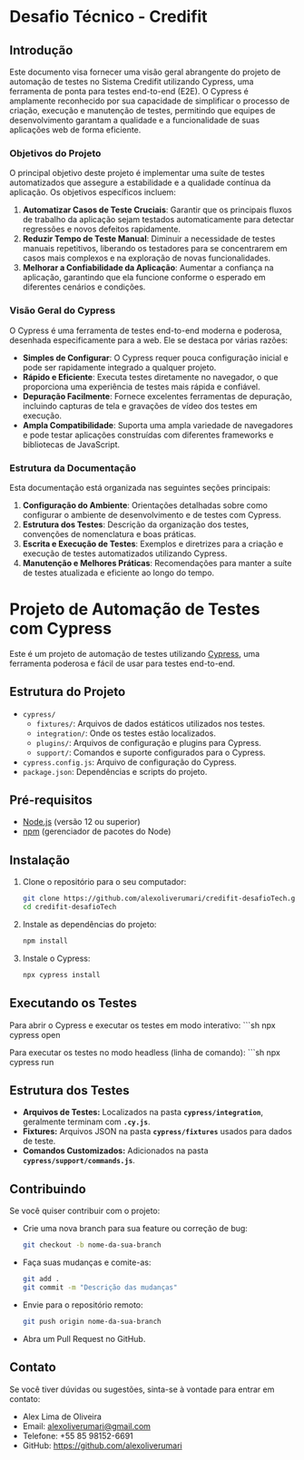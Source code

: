 # **Desafio Técnico - Credifit**

## Introdução

Este documento visa fornecer uma visão geral abrangente do projeto de automação de testes no Sistema Credifit utilizando Cypress, uma ferramenta de ponta para testes end-to-end (E2E). O Cypress é amplamente reconhecido por sua capacidade de simplificar o processo de criação, execução e manutenção de testes, permitindo que equipes de desenvolvimento garantam a qualidade e a funcionalidade de suas aplicações web de forma eficiente.

### **Objetivos do Projeto**

O principal objetivo deste projeto é implementar uma suíte de testes automatizados que assegure a estabilidade e a qualidade contínua da aplicação. Os objetivos específicos incluem:

1. **Automatizar Casos de Teste Cruciais**: Garantir que os principais fluxos de trabalho da aplicação sejam testados automaticamente para detectar regressões e novos defeitos rapidamente.
2. **Reduzir Tempo de Teste Manual**: Diminuir a necessidade de testes manuais repetitivos, liberando os testadores para se concentrarem em casos mais complexos e na exploração de novas funcionalidades.
3. **Melhorar a Confiabilidade da Aplicação**: Aumentar a confiança na aplicação, garantindo que ela funcione conforme o esperado em diferentes cenários e condições.

### **Visão Geral do Cypress**

O Cypress é uma ferramenta de testes end-to-end moderna e poderosa, desenhada especificamente para a web. Ele se destaca por várias razões:

- **Simples de Configurar**: O Cypress requer pouca configuração inicial e pode ser rapidamente integrado a qualquer projeto.
- **Rápido e Eficiente**: Executa testes diretamente no navegador, o que proporciona uma experiência de testes mais rápida e confiável.
- **Depuração Facilmente**: Fornece excelentes ferramentas de depuração, incluindo capturas de tela e gravações de vídeo dos testes em execução.
- **Ampla Compatibilidade**: Suporta uma ampla variedade de navegadores e pode testar aplicações construídas com diferentes frameworks e bibliotecas de JavaScript.

### **Estrutura da Documentação**

Esta documentação está organizada nas seguintes seções principais:

1. **Configuração do Ambiente**: Orientações detalhadas sobre como configurar o ambiente de desenvolvimento e de testes com Cypress.
2. **Estrutura dos Testes**: Descrição da organização dos testes, convenções de nomenclatura e boas práticas.
3. **Escrita e Execução de Testes**: Exemplos e diretrizes para a criação e execução de testes automatizados utilizando Cypress.
4. **Manutenção e Melhores Práticas**: Recomendações para manter a suíte de testes atualizada e eficiente ao longo do tempo.

# Projeto de Automação de Testes com Cypress

Este é um projeto de automação de testes utilizando [Cypress](https://www.cypress.io/), uma ferramenta poderosa e fácil de usar para testes end-to-end.

## Estrutura do Projeto

- `cypress/`
  - `fixtures/`: Arquivos de dados estáticos utilizados nos testes.
  - `integration/`: Onde os testes estão localizados.
  - `plugins/`: Arquivos de configuração e plugins para Cypress.
  - `support/`: Comandos e suporte configurados para o Cypress.
- `cypress.config.js`: Arquivo de configuração do Cypress.
- `package.json`: Dependências e scripts do projeto.

## Pré-requisitos

- [Node.js](https://nodejs.org/) (versão 12 ou superior)
- [npm](https://www.npmjs.com/) (gerenciador de pacotes do Node)

## Instalação

1. Clone o repositório para o seu computador:

    ```sh
    git clone https://github.com/alexoliverumari/credifit-desafioTech.git
    cd credifit-desafioTech

2. Instale as dependências do projeto:
    ```sh
    npm install

3. Instale o Cypress:
    ```sh
    npx cypress install

## Executando os Testes
Para abrir o Cypress e executar os testes em modo interativo:
    ```sh
    npx cypress open

Para executar os testes no modo headless (linha de comando):
    ```sh
    npx cypress run

## Estrutura dos Testes

- **Arquivos de Testes:** Localizados na pasta **`cypress/integration`**, geralmente terminam com **`.cy.js`**.
- **Fixtures:** Arquivos JSON na pasta **`cypress/fixtures`** usados para dados de teste.
- **Comandos Customizados:** Adicionados na pasta **`cypress/support/commands.js`**.

## Contribuindo
Se você quiser contribuir com o projeto:
- Crie uma nova branch para sua feature ou correção de bug:
    ```sh
    git checkout -b nome-da-sua-branch

- Faça suas mudanças e comite-as:
    ```sh
    git add .
    git commit -m "Descrição das mudanças"

- Envie para o repositório remoto:
    ```sh
    git push origin nome-da-sua-branch

- Abra um Pull Request no GitHub.

## Contato
Se você tiver dúvidas ou sugestões, sinta-se à vontade para entrar em contato:
- Alex Lima de Oliveira
- Email: alexoliverumari@gmail.com
- Telefone: +55 85 98152-6691
- GitHub: https://github.com/alexoliverumari